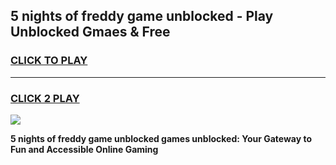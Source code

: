 
## 5 nights of freddy game unblocked - Play Unblocked Gmaes & Free
<h3>
<a href="https://news.freeplayer.one?title=5_nights_of_freddy_game_unblocked&ref=16F">CLICK TO PLAY</a></h3>
<hr>

<h3>
<a href="https://news.freeplayer.one?title=5_nights_of_freddy_game_unblocked&ref=16F">CLICK 2 PLAY</a>
  
</h3>

<a href="https://news.freeplayer.one?title=5_nights_of_freddy_game_unblocked&ref=16F/"><img src="https://clearcache.store/games.png"></a>


**5 nights of freddy game unblocked games unblocked: Your Gateway to Fun and Accessible Online Gaming**
